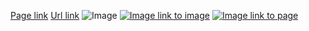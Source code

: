 [Page link](Page)
[Url link](http://example.com)
![Image](image.png)
[![Image link to image](image.png)](image.png)
[![Image link to page](image.png)](Page)

